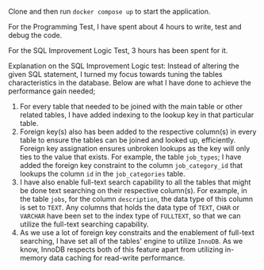Clone and then run `docker compose up` to start the application.

For the Programming Test, I have spent about 4 hours to write, test and debug the code.

For the SQL Improvement Logic Test, 3 hours has been spent for it.

Explanation on the SQL Improvement Logic test:
Instead of altering the given SQL statement, I turned my focus towards tuning the tables characteristics in the database. Below are what I have done to achieve the performance gain needed;

1. For every table that needed to be joined with the main table or other related tables, I have added indexing to the lookup key in that particular table.
2. Foreign key(s) also has been added to the respective column(s) in every table to ensure the tables can be joined and looked up, efficiently. Foreign key assignation ensures unbroken lookups as the key will only ties to the value that exists. For example, the table `job_types`; I have added the foreign key constraint to the column `job_category_id` that lookups the column `id` in the `job_categories` table.
3. I have also enable full-text search capability to all the tables that might be done text searching on their respective column(s). For example, in the table `jobs`, for the column `description`,  the data type of this column is set to `TEXT`. Any columns that holds the data type of `TEXT`, `CHAR` or `VARCHAR` have been set to the index type of `FULLTEXT`, so that we can utilize the full-text searching capability.
4. As we use a lot of foreign key constraits and the enablement of full-text searching, I have set all of the tables' engine to utilize `InnoDB`. As we know, InnoDB respects both of this feature apart from utilizing in-memory data caching for read-write performance.
